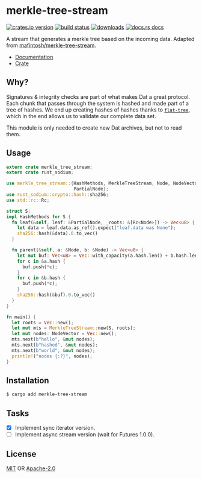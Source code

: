 # merkle-tree-stream
[![crates.io version][1]][2] [![build status][3]][4]
[![downloads][5]][6] [![docs.rs docs][7]][8]

A stream that generates a merkle tree based on the incoming data. Adapted from
[mafintosh/merkle-tree-stream](https://github.com/mafintosh/merkle-tree-stream).

- [Documentation][8]
- [Crate][2]

## Why?
Signatures & integrity checks are part of what makes Dat a great protocol.
Each chunk that passes through the system is hashed and made part of a tree
of hashes. We end up creating hashes of hashes thanks to
[`flat-tree`](https://docs.rs/flat-tree), which in the end allows us to
validate our complete data set.

This module is only needed to create new Dat archives, but not to read them.

## Usage
```rust
extern crate merkle_tree_stream;
extern crate rust_sodium;

use merkle_tree_stream::{HashMethods, MerkleTreeStream, Node, NodeVector,
                         PartialNode};
use rust_sodium::crypto::hash::sha256;
use std::rc::Rc;

struct S;
impl HashMethods for S {
  fn leaf(&self, leaf: &PartialNode, _roots: &[Rc<Node>]) -> Vec<u8> {
    let data = leaf.data.as_ref().expect("leaf.data was None");
    sha256::hash(&data).0.to_vec()
  }

  fn parent(&self, a: &Node, b: &Node) -> Vec<u8> {
    let mut buf: Vec<u8> = Vec::with_capacity(a.hash.len() + b.hash.len());
    for c in &a.hash {
      buf.push(*c);
    }
    for c in &b.hash {
      buf.push(*c);
    }
    sha256::hash(&buf).0.to_vec()
  }
}

fn main() {
  let roots = Vec::new();
  let mut mts = MerkleTreeStream::new(S, roots);
  let mut nodes: NodeVector = Vec::new();
  mts.next(b"hello", &mut nodes);
  mts.next(b"hashed", &mut nodes);
  mts.next(b"world", &mut nodes);
  println!("nodes {:?}", nodes);
}
```

## Installation
```sh
$ cargo add merkle-tree-stream
```

## Tasks
- [x] Implement sync iterator version.
- [ ] Implement async stream version (wait for Futures 1.0.0).

## License
[MIT](./LICENSE-MIT) OR [Apache-2.0](./LICENSE-APACHE)

[1]: https://img.shields.io/crates/v/merkle-tree-stream.svg?style=flat-square
[2]: https://crates.io/crates/merkle-tree-stream
[3]: https://img.shields.io/travis/datrs/merkle-tree-stream.svg?style=flat-square
[4]: https://travis-ci.org/datrs/merkle-tree-stream
[5]: https://img.shields.io/crates/d/merkle-tree-stream.svg?style=flat-square
[6]: https://crates.io/crate/merkle-tree-stream
[7]: https://docs.rs/merkle-tree-stream/badge.svg
[8]: https://docs.rs/merkle-tree-stream
